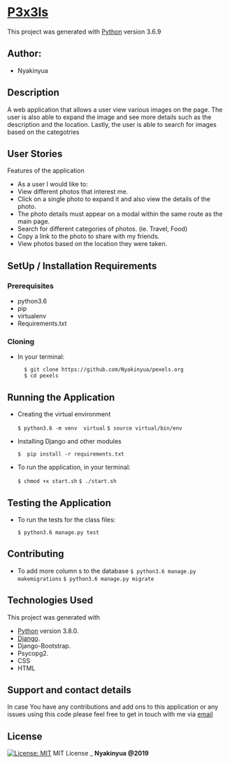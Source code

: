 # [P3x3ls](https://github.com/Nyakinyua/pexels.org)

This project was generated with [Python](https://www.python.org/) version 3.6.9 <br>

## Author:
* Nyakinyua

## Description
A web application that allows a user view various images on the page. The user is also able to expand the image and see more details such as the description and the location. Lastly, the user is able to search for images based on the categotries

## User Stories
Features of the application

* As a user I would like to:
* View different photos that interest me.
* Click on a single photo to expand it and also view the details of the photo.
* The photo details must appear on a modal within the same route as the main page.
* Search for different categories of photos. (ie. Travel, Food)
* Copy a link to the photo to share with my friends.
* View photos based on the location they were taken.


## SetUp / Installation Requirements
### Prerequisites
* python3.6
* pip
* virtualenv
* Requirements.txt

### Cloning
* In your terminal:

        $ git clone https://github.com/Nyakinyua/pexels.org
        $ cd pexels

## Running the Application
* Creating the virtual environment

    `$ python3.6 -m venv  virtual`
    `$ source virtual/bin/env`
        

* Installing Django and other modules

    `$  pip install -r requirements.txt`

* To run the application, in your terminal:

    `$ chmod +x start.sh`
    `$ ./start.sh`

## Testing the Application
* To run the tests for the class files:

    `$ python3.6 manage.py test`

## Contributing
* To add more column s to the database
    `$ python3.6 manage.py makemigrations`
    `$ python3.6 manage.py migrate`

## Technologies Used
  This project was generated with
  * [Python](https://www.python.org/) version 3.8.0.
  * [Django](https://www.fullstackpython.com/django.html).
  * Django-Bootstrap.
  * Psycopg2.
  * CSS
  * HTML

## Support and contact details
 In case You have any contributions and add ons to this application or any issues using this code please feel free to get in touch with me via [email](wanyakinyua968@gmail.com)

## License
[![License: MIT](https://img.shields.io/badge/License-MIT-yellow.svg)](https://opensource.org/licenses/MIT)
MIT License
\_ **Nyakinyua @2019**
